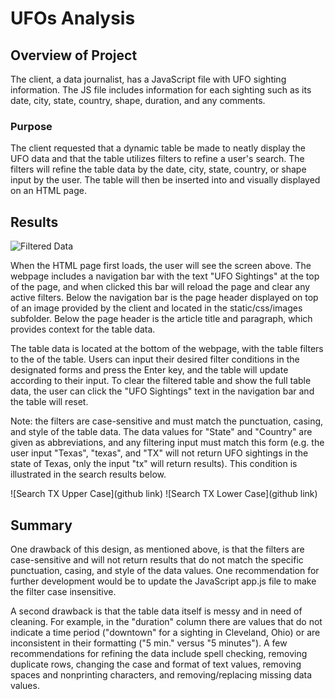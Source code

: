 # UFOs Analysis

## Overview of Project
The client, a data journalist, has a JavaScript file with UFO sighting information. The JS file includes information for each sighting such as its date, city, state, country, shape, duration, and any comments.

### Purpose
The client requested that a dynamic table be made to neatly display the UFO data and that the table utilizes filters to refine a user's search. The filters will refine the table data by the date, city, state, country, or shape input by the user. The table will then be inserted into and visually displayed on an HTML page.

## Results
![Filtered Data](github_link)

When the HTML page first loads, the user will see the screen above. The webpage includes a navigation bar with the text "UFO Sightings" at the top of the page, and when clicked this bar will reload the page and clear any active filters. Below the navigation bar is the page header displayed on top of an image provided by the client and located in the static/css/images subfolder. Below the page header is the article title and paragraph, which provides context for the table data.

The table data is located at the bottom of the webpage, with the table filters to the of the table. Users can input their desired filter conditions in the designated forms and press the Enter key, and the table will update according to their input. To clear the filtered table and show the full table data, the user can click the "UFO Sightings" text in the navigation bar and the table will reset.

Note: the filters are case-sensitive and must match the punctuation, casing, and style of the table data. The data values for "State" and "Country" are given as abbreviations, and any filtering input must match this form (e.g. the user input "Texas", "texas", and "TX" will not return UFO sightings in the state of Texas, only the input "tx" will return results). This condition is illustrated in the search results below.

![Search TX Upper Case](github link)
![Search TX Lower Case](github link)

## Summary
One drawback of this design, as mentioned above, is that the filters are case-sensitive and will not return results that do not match the specific punctuation, casing, and style of the data values. One recommendation for further development would be to update the JavaScript app.js file to make the filter case insensitive.

A second drawback is that the table data itself is messy and in need of cleaning. For example, in the "duration" column there are values that do not indicate a time period ("downtown" for a sighting in Cleveland, Ohio) or are inconsistent in their formatting ("5 min." versus "5 minutes"). A few recommendations for refining the data include spell checking, removing duplicate rows, changing the case and format of text values, removing spaces and nonprinting characters, and removing/replacing missing data values.